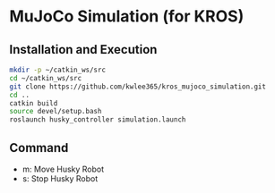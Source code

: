 # MuJoCo Simulation (for KROS)

## Installation and Execution
```sh
mkdir -p ~/catkin_ws/src
cd ~/catkin_ws/src
git clone https://github.com/kwlee365/kros_mujoco_simulation.git
cd ..
catkin build
source devel/setup.bash
roslaunch husky_controller simulation.launch
```

## Command

- m: Move Husky Robot
- s: Stop Husky Robot
